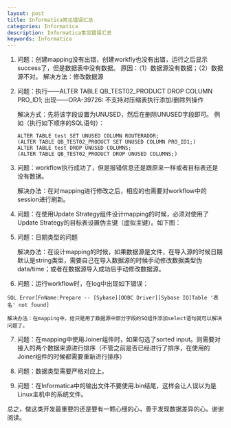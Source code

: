 ```yaml
---
layout: post
title: Informatica常见错误汇总
categories: Informatica
description: Informatica常见错误汇总
keywords: Informatica
---
```


1. 问题：创建mapping没有出错，创建workfly也没有出错，运行之后显示success了，但是数据表中没有数据。
原因：（1）数据源没有数据；（2）数据源不对。
解决方法：修改数据源

2. 问题：执行——ALTER TABLE QB_TEST02_PRODUCT DROP COLUMN PRO_ID1;
出现——ORA-39726: 不支持对压缩表执行添加/删除列操作

    解决方式：先将该字段设置为UNUSED，然后在删除UNUSED字段即可。
例如（执行如下顺序的SQL语句）：
    ```
    ALTER TABLE test SET UNUSED COLUMN ROUTERADDR;
    (ALTER TABLE QB_TEST02_PRODUCT SET UNUSED COLUMN PRO_ID1;)
    ALTER TABLE test DROP UNUSED COLUMNS;
    (ALTER TABLE QB_TEST02_PRODUCT DROP UNUSED COLUMNS;)
    ```


3. 问题：workflow执行成功了，但是报错信息还是跟原来一样或者目标表还是没有数据。

    解决办法：在对mapping进行修改之后，相应的也需要对workflow中的session进行刷新。

4. 问题：在使用Update Strategy组件设计mapping的时候，必须对使用了Update Strategy的目标表设置伪主键（虚拟主键）。如下图：

5. 问题：日期类型的问题

    解决办法：在设计mapping的时候，如果数据源是文件，在导入源的时候日期默认是string类型，需要自己在导入数据源的时候手动修改数据类型伪data/time；或者在数据源导入成功后手动修改数据源。

6. 问题：运行workflow时，在log中出现如下错误： 
        
```
SQL Error[FnName:Prepare -- [Sybase][ODBC Driver][Sybase IQ]Table '表名' not found]
``` 

    解决办法：在mapping中，给只是用了数据源中部分字段的SQ组件添加select语句就可以解决问题了。

7. 问题：在mapping中使用Joiner组件时，如果勾选了sorted input。则需要对接入的两个数据来源进行排序（不管之前是否已经进行了排序，在使用的Joiner组件的时候都需要重新进行排序）

8. 问题：数据类型需要严格对应上。

9. 问题：在Informatica中的输出文件不要使用.bin结尾，这样会让人误以为是Linux主机中的系统文件。

总之，做这类开发最重要的还是要有一颗心细的心，善于发现数据差异的心。谢谢阅读。

